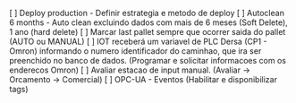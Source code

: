 [ ] Deploy production - Definir estrategia e metodo de deploy
[ ] Autoclean 6 months - Auto clean excluindo dados com mais de 6 meses (Soft Delete), 1 ano (hard delete)
[ ] Marcar last pallet sempre que ocorrer saida do pallet (AUTO ou MANUAL)
[ ] IOT receberá um variavel de PLC Dersa (CP1 - Omron) informando o numero identificador do caminhao, que ira ser preenchido no banco de dados. (Programar e solicitar informacoes com os enderecos Omron)
[ ] Avaliar estacao de input manual. (Avaliar -> Orcamento -> Comercial)
[ ] OPC-UA - Eventos (Habilitar e disponibilizar tags)